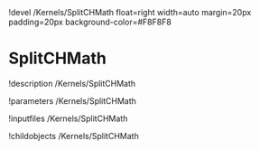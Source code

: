<!-- MOOSE Object Documentation Stub: Remove this when content is added. -->!devel /Kernels/SplitCHMath float=right width=auto margin=20px padding=20px background-color=#F8F8F8


# SplitCHMath
!description /Kernels/SplitCHMath

!parameters /Kernels/SplitCHMath

!inputfiles /Kernels/SplitCHMath

!childobjects /Kernels/SplitCHMath
